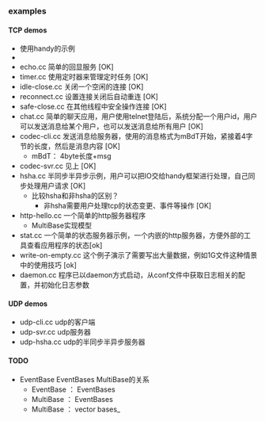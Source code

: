 ### examples

#### TCP demos
- 使用handy的示例
- 
- echo.cc 简单的回显服务 [OK]
- timer.cc 使用定时器来管理定时任务 [OK]
- idle-close.cc 关闭一个空闲的连接 [OK]
- reconnect.cc 设置连接关闭后自动重连 [OK]
- safe-close.cc 在其他线程中安全操作连接 [OK]
- chat.cc 简单的聊天应用，用户使用telnet登陆后，系统分配一个用户id，用户可以发送消息给某个用户，也可以发送消息给所有用户 [OK]
- codec-cli.cc 发送消息给服务器，使用的消息格式为mBdT开始，紧接着4字节的长度，然后是消息内容 [OK]
    - mBdT： 4byte长度+msg
- codec-svr.cc 见上 [OK]
- hsha.cc 半同步半异步示例，用户可以把IO交给handy框架进行处理，自己同步处理用户请求 [OK]
    - 比较hsha和非hsha的区别？
        - 非hsha需要用户处理tcp的状态变更、事件等操作 [OK]
- http-hello.cc 一个简单的http服务器程序
    - MultiBase实现模型
- stat.cc 一个简单的状态服务器示例，一个内嵌的http服务器，方便外部的工具查看应用程序的状态[ok]
- write-on-empty.cc 这个例子演示了需要写出大量数据，例如1G文件这种情景中的使用技巧 [ok]
- daemon.cc 程序已以daemon方式启动，从conf文件中获取日志相关的配置，并初始化日志参数

#### UDP demos
- udp-cli.cc udp的客户端
- udp-svr.cc udp服务器
- udp-hsha.cc udp的半同步半异步服务器


#### TODO
- EventBase EventBases MultiBase的关系
    - EventBase ： EventBases
    - MultiBase ： EventBases
    - MultiBase ： vector<EventBase> bases_


